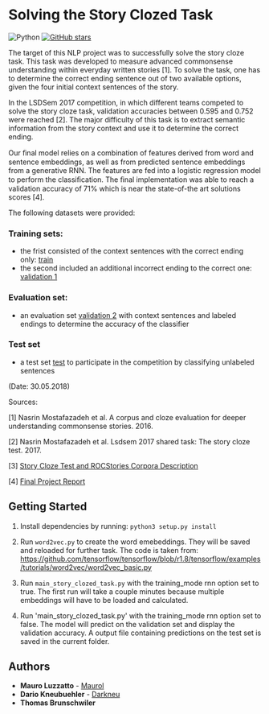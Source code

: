 
# Solving the Story Clozed Task

![Python](https://img.shields.io/badge/python-v3.6+-blue.svg)
[![GitHub stars](https://img.shields.io/github/stars/MauroLuzzatto/Natural-Language-Understanding--Story-Cloze-Task)](https://github.com/MauroLuzzatto/Natural-Language-Understanding--Story-Cloze-Task/stargazers)
<!-- [![Build Status](https://travis.ibm.com/Mauro-Luzzatto/-Data-Modelling.svg?token=zmafNzx54WQZmTrFgEaV&branch=master)](https://travis.ibm.com/Mauro-Luzzatto/-Data-Modelling)
 -->
 <!-- [![Total Downloads](https://poser.pugx.org/phpunit/phpunit/downloads)](//https://github.com/MauroLuzzatto/Natural-Language-Understanding--Story-Cloze-Task) -->
<!-- [![Github All Releases](https://img.shields.io/github/downloads/MauroLuzzatto/Natural-Language-Understanding--Story-Cloze-Task/total.svg)]()
 -->
<!-- [![Downloads](https://pepy.tech/badge/video2tfrecord)](https://pepy.tech/project/video2tfrecord) -->
<!-- https://img.shields.io/github/stars/MauroLuzzatto/Natural-Language-Understanding--Story-Cloze-Task
 -->


The target of this NLP project was to successfully solve the story cloze task. This task was developed to measure advanced commonsense understanding within everyday written stories [1]. To solve the task, one has to determine the correct ending sentence out of two available options, given the four initial context sentences of the story. 

In the LSDSem 2017 competition, in which different teams competed to solve the story cloze task, validation accuracies between 0.595 and 0.752 were reached [2]. The major difficulty of this task is to extract semantic information from the story context and use it to determine the correct ending.


 Our ﬁnal model relies on a combination of features derived from word and sentence embeddings, as well as from predicted sentence embeddings from a generative RNN. The features are fed into a logistic regression model to perform the classiﬁcation. The ﬁnal implementation was able to reach a validation accuracy of 71% which is near the state-of-the art solutions scores [4].


The following datasets were provided:

### Training sets:
* the frist consisted of the context sentences with the correct ending only: [train](/data/train_stories.csv)
* the second included an additional incorrect ending to the correct one: [validation 1](/data/cloze_test_spring2016-test.csv)

### Evaluation set:
* an evaluation set [validation 2](/data/cloze_test_val__spring2016_cloze_test_ALL_val.csv) with context sentences and labeled endings to determine the accuracy of the classifier

### Test set
* a test set [test](/data/test_nlu18_utf-8.csv) to participate in the competition by classifying unlabeled sentences

(Date: 30.05.2018)


Sources:

[1] Nasrin Mostafazadeh et al. A corpus and cloze evaluation for deeper understanding commonsense
stories. 2016.

[2] Nasrin Mostafazadeh et al. Lsdsem 2017 shared task: The story cloze test. 2017.

[3] [Story Cloze Test and ROCStories Corpora Description](http://cs.rochester.edu/nlp/rocstories/)

[4] [Final Project Report](/Report/20180608%20-%20Final%20Project%20Report.pdf)


## Getting Started
1. Install dependencies by running: `python3 setup.py install`

2. Run `word2vec.py` to create the word emebeddings. They will be saved and reloaded for further task. The code is taken from: https://github.com/tensorflow/tensorflow/blob/r1.8/tensorflow/examples/tutorials/word2vec/word2vec_basic.py

3. Run `main_story_clozed_task.py` with the training_mode rnn option set to true. The first run will take a couple minutes because multiple embeddings will have to be loaded and calculated.

4. Run 'main_story_clozed_task.py' with the training_mode rnn option set to false. The model will predict on the validation set and display the validation accuracy. A output file containing predictions on the test set is saved in the current folder.

## Authors
* **Mauro Luzzatto** - [Maurol](https://github.com/MauroLuzzatto)
* **Dario Kneubuehler** - [Darkneu](https://github.com/Darkneu)
* **Thomas Brunschwiler**